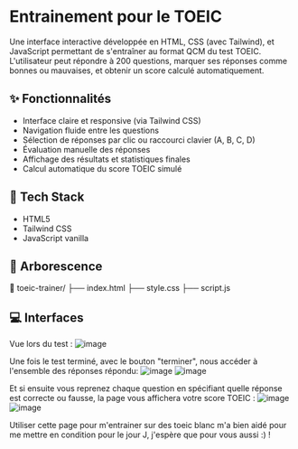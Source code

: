 #  Entrainement pour le TOEIC
Une interface interactive développée en HTML, CSS (avec Tailwind), et JavaScript permettant de s'entraîner au format QCM du test TOEIC. L'utilisateur peut répondre à 200 questions, marquer ses réponses comme bonnes ou mauvaises, et obtenir un score calculé automatiquement.

## ✨ Fonctionnalités

- Interface claire et responsive (via Tailwind CSS)
- Navigation fluide entre les questions
- Sélection de réponses par clic ou raccourci clavier (A, B, C, D)
- Évaluation manuelle des réponses
- Affichage des résultats et statistiques finales
- Calcul automatique du score TOEIC simulé

## 🚀 Tech Stack

- HTML5
- Tailwind CSS
- JavaScript vanilla

## 📂 Arborescence
📁 toeic-trainer/
├── index.html
├── style.css
├── script.js

## 💻 Interfaces

Vue lors du test : 
![image](https://github.com/user-attachments/assets/71e6f041-e33a-4afd-849c-c9e0fe2fdd90)

Une fois le test terminé, avec le bouton "terminer", nous accéder à l'ensemble des réponses répondu:
![image](https://github.com/user-attachments/assets/448ee36e-6b76-47bd-b083-872576f1259b)
![image](https://github.com/user-attachments/assets/d4e767e2-9835-4555-9ffe-1f7303af8b33)

Et si ensuite vous reprenez chaque question en spécifiant quelle réponse est correcte ou fausse, la page vous affichera votre score TOEIC :
![image](https://github.com/user-attachments/assets/ff99ca1c-1c07-4d62-95e3-1030753b7fdb)
![image](https://github.com/user-attachments/assets/b1fe56b0-00e6-488f-952b-d7e427502713)

Utiliser cette page pour m'entrainer sur des toeic blanc m'a bien aidé pour me mettre en condition pour le jour J, j'espère que pour vous aussi :) !

